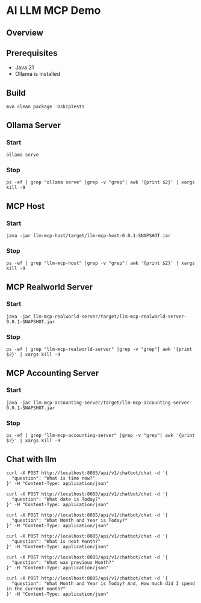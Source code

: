 # AI LLM MCP Demo

## Overview

## Prerequisites
- Java 21
- Ollama is installed

## Build
```shell
mvn clean package -DskipTests
```

## Ollama Server
### Start
```shell
ollama serve
```
### Stop
```shell
ps -ef | grep "ollama serve" |grep -v "grep"| awk '{print $2}' | xargs kill -9
```

## MCP Host
### Start
```shell
java -jar llm-mcp-host/target/llm-mcp-host-0.0.1-SNAPSHOT.jar
```
### Stop
```shell
ps -ef | grep "llm-mcp-host" |grep -v "grep"| awk '{print $2}' | xargs kill -9
```

## MCP Realworld Server
### Start
```shell
java -jar llm-mcp-realworld-server/target/llm-mcp-realworld-server-0.0.1-SNAPSHOT.jar
```
### Stop
```shell
ps -ef | grep "llm-mcp-realworld-server" |grep -v "grep"| awk '{print $2}' | xargs kill -9
```

## MCP Accounting Server
### Start
```shell
java -jar llm-mcp-accounting-server/target/llm-mcp-accounting-server-0.0.1-SNAPSHOT.jar
```
### Stop
```shell
ps -ef | grep "llm-mcp-accounting-server" |grep -v "grep"| awk '{print $2}' | xargs kill -9
```

## Chat with llm
```shell
curl -X POST http://localhost:8085/api/v1/chatbot/chat -d '{
  "question": "What is time now?"
}' -H "Content-Type: application/json"
```
```shell
curl -X POST http://localhost:8085/api/v1/chatbot/chat -d '{
  "question": "What date is Today?"
}' -H "Content-Type: application/json"
```
```shell
curl -X POST http://localhost:8085/api/v1/chatbot/chat -d '{
  "question": "What Month and Year is Today?"
}' -H "Content-Type: application/json"
```
```shell
curl -X POST http://localhost:8085/api/v1/chatbot/chat -d '{
  "question": "What is next Month?"
}' -H "Content-Type: application/json"
```
```shell
curl -X POST http://localhost:8085/api/v1/chatbot/chat -d '{
  "question": "What was previous Month?"
}' -H "Content-Type: application/json"
```
```shell
curl -X POST http://localhost:8085/api/v1/chatbot/chat -d '{
  "question": "What Month and Year is Today? And, How much did I spend in the current month?"
}' -H "Content-Type: application/json"
```
